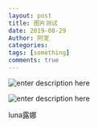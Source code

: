 ```yaml
---
layout: post
title: 图片测试
date: 2019-08-29
Author: 阿宠
categories: 
tags: [something]
comments: true
--- 
```

![enter description here](http://pwzb0zceh.bkt.clouddn.com/xsj/bf0b984431fde014debb3ac64c20480d.jpeg)

![enter description here](http://pwzb0zceh.bkt.clouddn.com/xsj/eff16189294b21f1cc9a24108271cfef.gif)

luna露娜